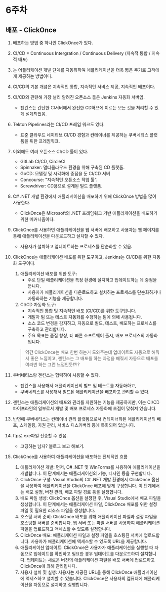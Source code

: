 # 6주차

## 배포 - ClickOnce

1. 배포하는 방법 중 하나인 ClickOnce가 있다.
2. CI/CD = Continuous Intergration / Continuous Delivery (지속적 통합 / 지속적 배포)
3. 는 어플리케이션 개발 단계를 자동화하여 애플리케이션을 더욱 짧은 주기로 고객에게 제공하는 방법이다.
4. CI/CD의 기본 개념은 지속적인 통합, 지속적인 서비스 제공, 지속적인 배포이다.
5. CI/CD와 관련해 가장 널리 알려진 오픈소스 툴은 Jenkins 자동화 서버임.
	* 젠킨스는 간단한 CI서버에서 완전한 CD허브에 이르는 모든 것을 처리할 수 있게 설계되었음.
6. Tekton Pipelines라는 CI/CD 프레임 워크도 있다.
	* 표준 클라우드 네이티브 CI/CD 경험과 컨테이너를 제공하는 쿠버네티스 플랫폼을 위한 프레임워크.
7. 이외에도 여러 오픈소스 CI/CD 툴이 있다.
	* GitLab CI/CD, CircleCI
	* Spinnaker: 멀티클라우드 환경을 위해 구축된 CD 플랫폼.
	* GoCD: 모델링 및 시각화에 중점을 둔 CI/CD 서버
	* Concourse: "지속적인 오픈소스 작업 툴".
	* Screwdriver: CD용으로 설계된 빌드 플랫폼.
8. C# .NET 개발 환경에서 애플리케이션을 배포하기 위해 ClickOnce 방법을 많이 사용한다.
	* ClickOnce은 Microsoft의 .NET 프레임워크 기반 애플리케이션을 배포하기 위한 메커니즘이다.
9. ClickOnce를 사용하면 애플리케이션을 웹 서버에 배포하고 사용자는 웹 페이지를 통해 애플리케이션을 다운로드하고 설치할 수 있다.
	* 사용자가 설치하고 업데이트하는 프로세스를 단순화할 수 있음.
10. ClickOnce는 애플리케이션 배포를 위한 도구이고, Jenkins는 CI/CD를 위한 자동화 도구이다.
	1. 애플리케이션 배포를 위한 도구:
		* 주로 단일 애플리케이션을 특정 환경에 설치하고 업데이트하는 데 중점을 둡니다.
		* 사용자가 애플리케이션을 다운로드하고 설치하는 프로세스를 단순화하거나 자동화하는 기능을 제공합니다.
	2. CI/CD 자동화 도구:
		* 지속적인 통합 및 지속적인 배포 (CI/CD)를 위한 도구입니다.
		* 개발자 팀 또는 테스트 자동화를 수행하는 팀에 의해 사용됩니다.
		* 소스 코드 변경을 감지하고, 자동으로 빌드, 테스트, 배포하는 프로세스를 구축하고 관리합니다.
		* 주요 목표는 품질 향상, 더 빠른 소프트웨어 출시, 배포 프로세스의 자동화입니다.
	> 약간 ClickOnce는 배포 한번 하는거 도와주는데 업데이트도 자동으로 해줘서 좋은 느낌이고, 젠킨스는 그 배포를 하는 과정을 해줘서 자동으로 배포를 여러번 하는 그런 느낌인듯!?!?
11. 쿠버네티스랑 젠킨스는 협력하여 사용할 수 있다.
	* 젠킨스를 사용해서 애플리케이션의 빌드 및 테스트를 자동화하고,
	* 쿠버네티스를 사용해서 빌드된 애플리케이션을 배포하고 관리할 수 있다.
12. 젠킨스는 애플리케이션의 배포와 관리를 지원하는 기능을 제공하지만, 이는 CI/CD 파이프라인의 일부로서 개발 및 배포 프로세스 자동화에 초점이 맞춰져 있습니다. 
13. 반면에 쿠버네티스는 컨테이너 관리 플랫폼으로서 컨테이너화된 애플리케이션의 배포, 스케일링, 자원 관리, 서비스 디스커버리 등에 특화되어 있습니다.
14. ftp로 exe파일 전송할 수 있음.
	* 코딩하는 남자? 블로그 보고 해보기.

15. ClickOnce를 사용하여 애플리케이션을 배포하는 전체적인 흐름
	1. 애플리케이션 개발: 먼저, C# .NET 및 WinForms를 사용하여 애플리케이션을 개발합니다. 이 단계에서는 애플리케이션의 기능, 디자인 등을 구현합니다.
	2. ClickOnce 구성: Visual Studio의 C# .NET 개발 환경에서 ClickOnce 옵션을 사용하여 애플리케이션을 ClickOnce 배포에 맞게 구성합니다. 이 단계에서는 배포 설정, 버전 관리, 배포 파일 경로 등을 설정합니다.
	3. 배포 파일 생성: ClickOnce 옵션을 설정한 후, Visual Studio에서 배포 파일을 생성합니다. 이 단계에서는 애플리케이션 파일, ClickOnce 배포를 위한 설정 파일 및 필요한 리소스 파일을 생성합니다.
	4. 호스팅 서버 준비: ClickOnce 배포를 위해 애플리케이션 파일과 설정 파일을 호스팅할 서버를 준비합니다. 웹 서버 또는 파일 서버를 사용하여 애플리케이션 파일을 업로드하고 액세스할 수 있도록 설정합니다.
	5. ClickOnce 배포: 애플리케이션 파일과 설정 파일을 호스팅된 서버에 업로드합니다. 사용자가 애플리케이션에 액세스할 수 있도록 URL을 제공합니다.
	6. 애플리케이션 업데이트: ClickOnce은 사용자가 애플리케이션을 실행할 때 자동으로 업데이트를 확인하고 필요한 경우 업데이트를 다운로드하여 설치합니다. 업데이트는 새로운 버전의 애플리케이션 파일을 배포 서버에 업로드하고 ClickOnce에 의해 관리됩니다.
	7. 사용자 설치 및 실행: 사용자는 제공된 URL을 통해 ClickOnce 애플리케이션에 액세스하고 설치할 수 있습니다. ClickOnce은 사용자의 컴퓨터에 애플리케이션을 자동으로 설치하고 실행합니다.